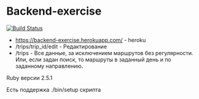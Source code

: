 # Backend-exercise

[![Build Status](https://travis-ci.org/adomant/backend-exercise.svg?branch=master)](https://travis-ci.org/adomant/backend-exercise)


  - https://backend-exercise.herokuapp.com/ - heroku
  - /trips/trip_id/edit - Редактирование
  - /trips - Все данные, за исключением маршрутов без регулярности. Или, если задан поиск, то маршруты в заданный день и по заданному направлению.

  Ruby версии 2.5.1

  Есть поддержка ./bin/setup скрипта
